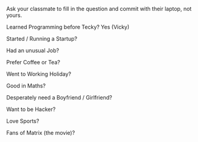 Ask your classmate to fill in the question and commit with their laptop, not yours.

Learned Programming before Tecky? Yes (Vicky)

Started / Running a Startup?

Had an unusual Job?

Prefer Coffee or Tea?

Went to Working Holiday?

Good in Maths?

Desperately need a Boyfriend / Girlfriend?

Want to be Hacker?

Love Sports?

Fans of Matrix (the movie)?